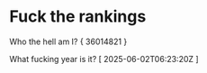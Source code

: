 # Fuck the rankings

Who the hell am I?
{ 36014821 }

What fucking year is it?
[ 2025-06-02T06:23:20Z ]
